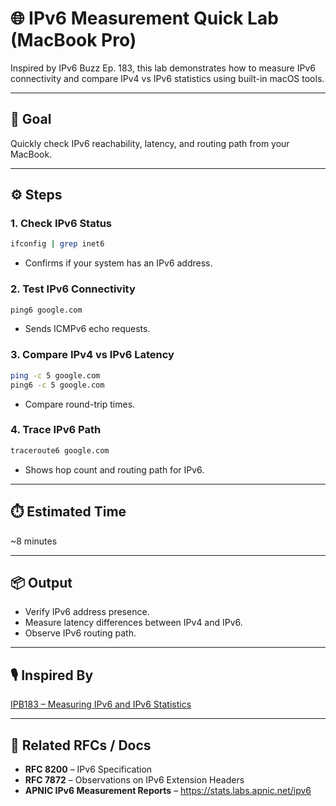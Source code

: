 # 🌐 IPv6 Measurement Quick Lab (MacBook Pro)

Inspired by IPv6 Buzz Ep. 183, this lab demonstrates how to measure IPv6 connectivity and compare IPv4 vs IPv6 statistics using built-in macOS tools.

---

## 🎯 Goal
Quickly check IPv6 reachability, latency, and routing path from your MacBook.

---

## ⚙️ Steps

### 1. Check IPv6 Status
```bash
ifconfig | grep inet6
```
- Confirms if your system has an IPv6 address.

### 2. Test IPv6 Connectivity
```bash
ping6 google.com
```
- Sends ICMPv6 echo requests.

### 3. Compare IPv4 vs IPv6 Latency
```bash
ping -c 5 google.com
ping6 -c 5 google.com
```
- Compare round-trip times.

### 4. Trace IPv6 Path
```bash
traceroute6 google.com
```
- Shows hop count and routing path for IPv6.

---

## ⏱️ Estimated Time
~8 minutes

---

## 📦 Output
- Verify IPv6 address presence.
- Measure latency differences between IPv4 and IPv6.
- Observe IPv6 routing path.

---

## 🎙️ Inspired By
[IPB183 – Measuring IPv6 and IPv6 Statistics](https://packetpushers.net/podcasts/ipv6-buzz/ipb183-measuring-ipv6-and-ipv6-statistics/)

---

## 📜 Related RFCs / Docs
- **RFC 8200** – IPv6 Specification  
- **RFC 7872** – Observations on IPv6 Extension Headers  
- **APNIC IPv6 Measurement Reports** – https://stats.labs.apnic.net/ipv6
